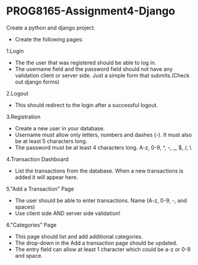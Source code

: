 # PROG8165-Assignment4-Django

Create a python and django project. 
  - Create the following pages: 

1.Login
  - The the user that was registered should be able to log in.
  - The username field and the password field should not have any validation client or server side. Just a simple form that submits.(Check out django forms)

2.Logout
  - This should redirect to the login after a successful logout.

3.Registration
  - Create a new user in your database.
  - Username must allow only letters, numbers and dashes (-). It must also be at least 5 characters long.
  - The password must be at least 4 characters long.  A-z, 0-9, ^, -, _, $, /, \

4.Transaction Dashboard
  - List the transactions from the database. When a new transactions is added it will appear here.

5."Add a Transaction" Page
  - The user should be able to enter transactions. Name (A-z, 0-9, -, and spaces)
  - Use client side AND server side validation!

6."Categories" Page
  - This page should list and add additional categories. 
  - The drop-down in the Add a transaction page should be updated.
  - The entry field can allow at least 1 character which could be a-z or 0-9 and space.
